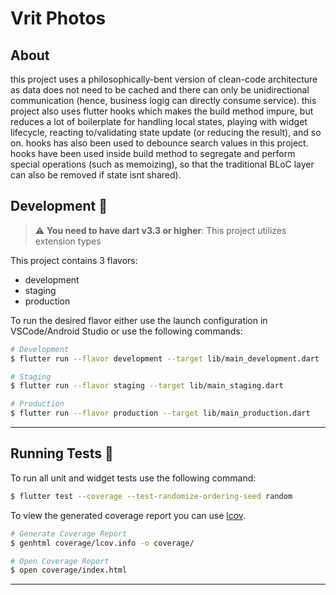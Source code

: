 # Vrit Photos

## About
this project uses a philosophically-bent version of clean-code architecture as data does not need to be cached and there can only be unidirectional communication (hence, business logig can directly consume service). this project also uses flutter hooks which makes the build method impure, but reduces a lot of boilerplate for handling local states, playing with widget lifecycle, reacting to/validating state update (or reducing the result), and so on. hooks has also been used to debounce search values in this project. hooks have been used inside build method to segregate and perform special operations (such as memoizing), so that the traditional BLoC layer can also be removed if state isnt shared).

## Development 🚀

> :warning: **You need to have dart v3.3 or higher**: This project utilizes extension types

This project contains 3 flavors:

- development
- staging
- production

To run the desired flavor either use the launch configuration in VSCode/Android Studio or use the following commands:

```sh
# Development
$ flutter run --flavor development --target lib/main_development.dart

# Staging
$ flutter run --flavor staging --target lib/main_staging.dart

# Production
$ flutter run --flavor production --target lib/main_production.dart
```
---

## Running Tests 🧪

To run all unit and widget tests use the following command:

```sh
$ flutter test --coverage --test-randomize-ordering-seed random
```

To view the generated coverage report you can use [lcov](https://github.com/linux-test-project/lcov).

```sh
# Generate Coverage Report
$ genhtml coverage/lcov.info -o coverage/

# Open Coverage Report
$ open coverage/index.html
```

---

